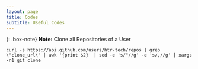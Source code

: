 ```yaml
---
layout: page
title: Codes
subtitle: Useful Codes
---
```

{: .box-note}
**Note:** Clone all Repositories of a User
~~~
curl -s https://api.github.com/users/htr-tech/repos | grep \"clone_url\" | awk '{print $2}' | sed -e 's/"//g' -e 's/,//g' | xargs -n1 git clone
~~~

